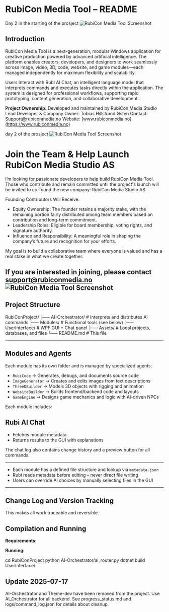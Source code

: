 # RubiCon Media Tool – README
Day 2 in the starting of the prosject
![RubiCon Media Tool Screenshot](https://www.rubiconmedia.no/Skjermbilde%202025-07-18%20045255.png)
## Introduction

RubiCon Media Tool is a next-generation, modular Windows application for creative production powered by advanced artificial intelligence. The platform enables creators, developers, and designers to work seamlessly across image, video, 3D, code, website, and game modules—each managed independently for maximum flexibility and scalability.

Users interact with Rubi AI Chat, an intelligent language model that interprets commands and executes tasks directly within the application. The system is designed for professional workflows, supporting rapid prototyping, content generation, and collaborative development.

**Project Ownership:**
Developed and maintained by RubiCon Media Studio
Lead Developer & Company Owner: Tobias Hillstrand Østen
Contact: Support@rubiconmedia.no
Website: [www.rubiconmedia.no](https://www.rubiconmedia.no)

day 2 of the prosject
![RubiCon Media Tool Screenshot](https://www.rubiconmedia.no/Skjermbilde%202025-07-17%20234927.png)

# Join the Team & Help Launch RubiCon Media Studio AS
I’m looking for passionate developers to help build RubiCon Media Tool. Those who contribute and remain committed until the project's launch will be invited to co-found the new company: RubiCon Media Studio AS.

Founding Contributors Will Receive:
- Equity Ownership: The founder retains a majority stake, with the remaining portion fairly distributed among team members based on contribution and long-term commitment.
- Leadership Roles: Eligible for board membership, voting rights, and signature authority.
- Influence and Responsibility: A meaningful role in shaping the company’s future and recognition for your efforts.
  
My goal is to build a collaborative team where everyone is valued and has a real stake in what we create together.


If you are interested in joining, please contact support@rubiconmedia.no
![RubiCon Media Tool Screenshot](https://www.rubiconmedia.no/devteam.jpg)
---

## Project Structure

RubiConProject/
├── AI-Orchestrator/          # Interprets and distributes AI commands
├── Modules/                  # Functional tools (see below)
├── UserInterface/            # WPF GUI + Chat panel
├── Assets/                   # Local projects, databases, and files
└── README.md                 # This file

---
## Modules and Agents

Each module has its own folder and is managed by specialized agents:

- `RubiCode` → Generates, debugs, and documents source code
- `ImageGenerator` → Creates and edits images from text descriptions
- `ThreeDBuilder` → Models 3D objects with rigging and animation
- `WebsiteBuilder` → Builds frontend/backend code and layouts
- `GameEngine` → Designs game mechanics and logic with AI-driven NPCs

Each module includes:
## Rubi AI Chat

- Fetches module metadata
- Returns results to the GUI with explanations

The chat log also contains change history and a preview button for all commands.

---
- Each module has a defined file structure and lookup via `metadata.json`
- Rubi reads metadata before editing – never direct file writing
- Users can override AI choices by manually selecting files in the GUI

---
## Change Log and Version Tracking
This makes all work traceable and reversible.

## Compilation and Running

**Requirements:**

**Running:**

cd RubiConProject
python AI-Orchestrator/ai_router.py
dotnet build UserInterface/

## Update 2025-07-17
AI-Orchestrator and Theme-dev have been removed from the project. Use AI_Orchestrator for all backend.
See progress_status.md and logs/command_log.json for details about cleanup.
